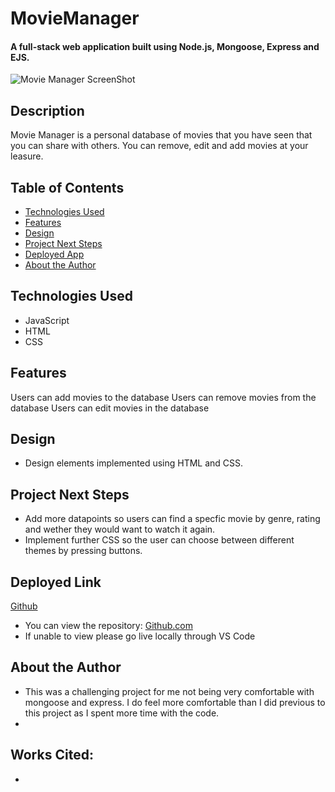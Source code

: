 # MovieManager

#### A full-stack web application built using Node.js, Mongoose, Express and EJS.
<img src="/projects/movieManager/pictures/homePage.jpeg" alt="Movie Manager ScreenShot"/>

## Description
Movie Manager is a personal database of movies that you have seen that you can share with others. You can remove, edit and add movies at your leasure. 

## Table of Contents
* [Technologies Used](#technologiesused)
* [Features](#features)
* [Design](#design)
* [Project Next Steps](#nextsteps)
* [Deployed App](#deployment)
* [About the Author](#author)

## <a name="technologiesused"></a>Technologies Used
* JavaScript
* HTML
* CSS


## Features
Users can add movies to the database
Users can remove movies from the database
Users can edit movies in the database

## <a name="design"></a>Design
* Design elements implemented using HTML and CSS. 


## <a name="nextsteps"></a>Project Next Steps
* Add more datapoints so users can find a specfic movie by genre, rating and wether they would want to watch it again. 
* Implement further CSS so the user can choose between different themes by pressing buttons.

## <a name="deployment"></a>Deployed Link
[Github](https://jafbath.github.io/blackjack/)

* You can view the repository:
[Github.com](https://github.com/jafbath/blackjack)
* If unable to view please go live locally through VS Code

## <a name="author"></a>About the Author
* This was a challenging project for me not being very comfortable with mongoose and express. I do feel more comfortable than I did previous to this project as I spent more time with the code.
* 
    
## Works Cited:
* 